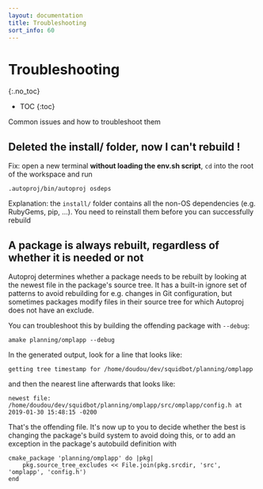 ```yaml
---
layout: documentation
title: Troubleshooting
sort_info: 60
---
```


# Troubleshooting
{:.no_toc}

- TOC
{:toc}

Common issues and how to troubleshoot them

## Deleted the install/ folder, now I can't rebuild !

Fix: open a new terminal **without loading the env.sh script**, `cd`
into the root of the workspace and run

~~~
.autoproj/bin/autoproj osdeps
~~~

Explanation: the `install/` folder contains all the non-OS dependencies (e.g.
RubyGems, pip, …). You need to reinstall them before you can successfully
rebuild

## A package is always rebuilt, regardless of whether it is needed or not

Autoproj determines whether a package needs to be rebuilt by looking at the
newest file in the package's source tree. It has a built-in ignore set of
patterns to avoid rebuilding for e.g. changes in Git configuration, but
sometimes packages modify files in their source tree for which Autoproj does
not have an exclude.

You can troubleshoot this by building the offending package with `--debug`:

~~~
amake planning/omplapp --debug
~~~

In the generated output, look for a line that looks like:

~~~
getting tree timestamp for /home/doudou/dev/squidbot/planning/omplapp
~~~

and then the nearest line afterwards that looks like:

~~~
newest file: /home/doudou/dev/squidbot/planning/omplapp/src/omplapp/config.h at 2019-01-30 15:48:15 -0200
~~~

That's the offending file. It's now up to you to decide whether the best is
changing the package's build system to avoid doing this, or to add an exception
in the package's autobuild definition with

~~~
cmake_package 'planning/omplapp' do |pkg|
    pkg.source_tree_excludes << File.join(pkg.srcdir, 'src', 'omplapp', 'config.h')
end
~~~
